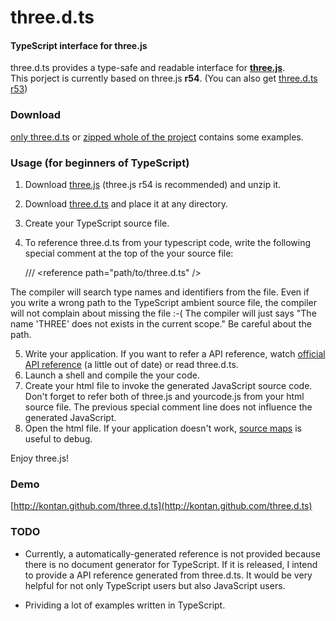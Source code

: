 three.d.ts
====
#### TypeScript interface for three.js ####

three.d.ts provides a type-safe and readable interface for **[three.js](http://mrdoob.github.com/three.js/)**.   
This porject is currently based on three.js **r54**. (You can also get [three.d.ts r53](https://github.com/kontan/three.d.ts/tags))

### Download

[only three.d.ts](https://github.com/kontan/three.d.ts/raw/master/three.d.ts) or [zipped whole of the project](https://github.com/kontan/three.d.ts/archive/master.zip) contains some examples.

### Usage (for beginners of TypeScript)

1. Download [three.js](https://github.com/mrdoob/three.js/tags) (three.js r54 is recommended) and unzip it.
2. Download [three.d.ts](https://github.com/kontan/three.d.ts/raw/master/three.d.ts) and place it at any directory.
3. Create your TypeScript source file. 
4. To reference three.d.ts from your typescript code, write the following special comment at the top of the your source file:

     /// &lt;reference path="path/to/three.d.ts" /&gt;

 The compiler will search type names and identifiers from the file. 
 Even if you write a wrong path to the TypeScript ambient source file, the compiler will not complain about missing the file :-( 
 The compiler will just says "The name 'THREE' does not exists in the current scope." 
 Be careful about the path.


5. Write your application. If you want to refer a API reference, watch [official API reference](http://mrdoob.github.com/three.js/docs/54/) (a little out of date) or read three.d.ts. 
5. Launch a shell and compile the your code.
6. Create your html file to invoke the generated JavaScript source code. Don't forget to refer both of three.js and yourcode.js from your html source file. The previous special comment line does not influence the generated JavaScript. 
6. Open the html file. If your application doesn't work, [source maps](http://www.html5rocks.com/en/tutorials/developertools/sourcemaps/) is useful to debug.  

Enjoy three.js!

### Demo

[http://kontan.github.com/three.d.ts](http://kontan.github.com/three.d.ts)

### TODO

*  Currently, a automatically-generated reference is not provided because there is no document generator for TypeScript. If it is released, I intend to provide a API reference generated from three.d.ts. It would be very helpful for not only TypeScript users but also JavaScript users.

* Prividing a lot of examples written in TypeScript. 
